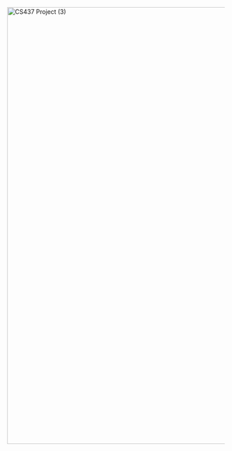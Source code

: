 <img width="1533" height="1009" alt="CS437 Project (3)" src="https://github.com/user-attachments/assets/5dcd7b10-b817-40f1-89a9-5449ef8c82da" />
